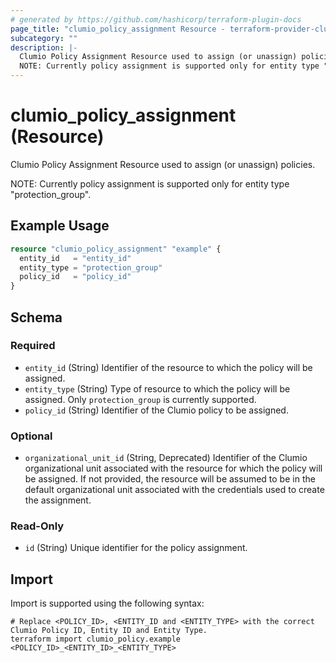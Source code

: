 ```yaml
---
# generated by https://github.com/hashicorp/terraform-plugin-docs
page_title: "clumio_policy_assignment Resource - terraform-provider-clumio"
subcategory: ""
description: |-
  Clumio Policy Assignment Resource used to assign (or unassign) policies.
  NOTE: Currently policy assignment is supported only for entity type "protection_group".
---
```


# clumio_policy_assignment (Resource)

Clumio Policy Assignment Resource used to assign (or unassign) policies.

 NOTE: Currently policy assignment is supported only for entity type "protection_group".

## Example Usage

```terraform
resource "clumio_policy_assignment" "example" {
  entity_id   = "entity_id"
  entity_type = "protection_group"
  policy_id   = "policy_id"
}
```

<!-- schema generated by tfplugindocs -->
## Schema

### Required

- `entity_id` (String) Identifier of the resource to which the policy will be assigned.
- `entity_type` (String) Type of resource to which the policy will be assigned. Only `protection_group` is currently supported.
- `policy_id` (String) Identifier of the Clumio policy to be assigned.

### Optional

- `organizational_unit_id` (String, Deprecated) Identifier of the Clumio organizational unit associated with the resource for which the policy will be assigned. If not provided, the resource will be assumed to be in the default organizational unit associated with the credentials used to create the assignment.

### Read-Only

- `id` (String) Unique identifier for the policy assignment.

## Import

Import is supported using the following syntax:

```shell
# Replace <POLICY_ID>, <ENTITY_ID and <ENTITY_TYPE> with the correct Clumio Policy ID, Entity ID and Entity Type.
terraform import clumio_policy.example <POLICY_ID>_<ENTITY_ID>_<ENTITY_TYPE>
```
